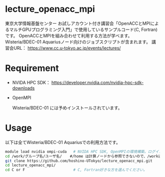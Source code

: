 # lecture_openacc_mpi

東京大学情報基盤センター お試しアカウント付き講習会「OpenACCとMPIによるマルチGPUプログラミング入門」で使用しているサンプルコード(C, Fortran)です。
OpenACCとMPIを組み合わせて利用する方法が学べます。
Wisteria/BDEC-01 Aquariusノード向けのジョブスクリプトが含まれます。
講習会URL： https://www.cc.u-tokyo.ac.jp/events/lectures/


# Requirement

* NVIDA HPC SDK： https://developer.nvidia.com/nvidia-hpc-sdk-downloads

* OpenMPI 

  Wisteria/BDEC-01 には予めインストールされています。

# Usage

以下は全てWisteria/BDEC-01 Aquariusでの利用方法です。

```bash
module load nvidia ompi-cuda   # NVIDA HPC SDK, OpenMPIの環境構築。ログインの度必要です。
cd /work/グループ名/ユーザ名/  　#/home は計算ノードから参照できないので、/work以下で作業しましょう。
git clone https://github.com/hoshino-UTokyo/lecture_openacc_mpi.git
cd lecture_openacc_mpi/
cd C or F                      # C, Fortran好きな方を選んでください。
```